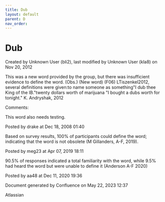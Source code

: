 ```yaml
---
title: Dub
layout: default
parent: D
nav_order:
---
```


# Dub

Created by  Unknown User (bli2), last modified by  Unknown User (kla8) on Nov 20, 2012

This was a new word provided by the group, but there was insufficient evidence to define the word. (Obs.) (New word) (F06) LTiszenkel2012, several definitions were given:to name someone as something&quot;I dub thee King of the IB.&quot;twenty dollars worth of marijuana &quot;I bought a dubs worth for tonight.&quot; K. Andryshak, 2012

Comments:

This word also needs testing.

Posted by drake at Dec 18, 2008 01:40

Based on survey results, 100% of participants could define the word; indicating that the word is not obsolete (M Gillanders, A-F, 2019).

Posted by meg23 at Apr 07, 2019 18:11

90.5% of responses indicated a total familiarity with the word, while 9.5% had heard the word but were unable to define it (Anderson A-F 2020)

Posted by aa48 at Dec 11, 2020 19:36

Document generated by Confluence on May 22, 2023 12:37

Atlassian
